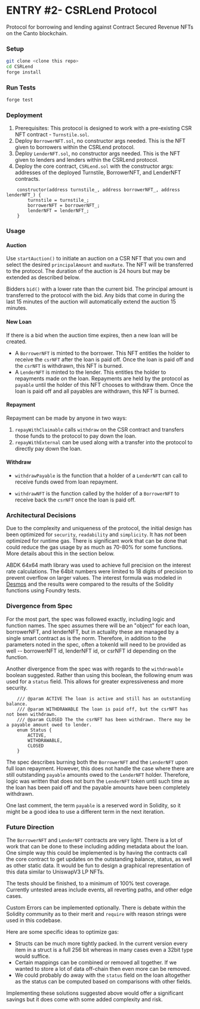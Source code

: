 # ENTRY #2- CSRLend Protocol
Protocol for borrowing and lending against Contract Secured Revenue NFTs on the Canto blockchain.

### Setup

```sh
git clone <clone this repo>
cd CSRLend
forge install
```

### Run Tests

```sh
forge test
```

### Deployment

1. Prerequisites: This protocol is designed to work with a pre-existing CSR NFT contract - `Turnstile.sol`.
2. Deploy `BorrowerNFT.sol`, no constructor args needed. This is the  NFT given to borrowers within the CSRLend protocol.
3. Deploy `LenderNFT.sol`, no constructor args needed. This is the  NFT given to lenders and lenders within the CSRLend protocol.
3. Deploy the core contract, `CSRLend.sol` with the constructor args: addresses of the deployed Turnstile, BorrowerNFT, and LenderNFT contracts.

```solidity
    constructor(address turnstile_, address borrowerNFT_, address lenderNFT_) {
        turnstile = turnstile_;
        borrowerNFT = borrowerNFT_;
        lenderNFT = lenderNFT_;
    }
```

### Usage

#### Auction
Use `startAuction()` to initiate an auction on a CSR NFT that you own and select the desired `principalAmount` and `maxRate`.  The NFT will be transferred to the protocol. The duration of the auction is 24 hours but may be extended as described below.

Bidders `bid()` with a lower rate than the current bid.  The principal amount is transferred to the protocol with the bid.  Any bids that come in during the last 15 minutes of the auction will automatically extend the auction 15 minutes.

#### New Loan
If there is a bid when the auction time expires, then a new loan will be created.
  - A `BorrowerNFT` is minted to the borrower.  This NFT entitles the holder to receive the `csrNFT` after the loan is paid off.  Once the loan is paid off and the `csrNFT` is withdrawn, this NFT is burned.
  - A `LenderNFT` is minted to the lender.  This entitles the holder to repayments made on the loan. Repayments are held by the protocol as `payable` until the holder of this NFT chooses to withdraw them.  Once the loan is paid off and all payables are withdrawn, this NFT is burned.

#### Repayment
Repayment can be made by anyone in two ways:

1. `repayWithClaimable` calls `withdraw` on the CSR contract and transfers those funds to the protocol to pay down the loan.
2. `repayWithExternal` can be used along with a transfer into the protocol to directly pay down the loan.

#### Withdraw

- `withdrawPayable` is the function that a holder of a `LenderNFT` can call to receive funds owed from loan repayment.

- `withdrawNFT` is the function called by the holder of a `BorrowerNFT` to receive back the `csrNFT` once the loan is paid off.


### Architectural Decisions

Due to the complexity and uniqueness of the protocol, the initial design has been optimized for `security`, `readability` and `simplicity`.  It has _not_ been optimized for runtime gas. There is significant work that can be done that could reduce the gas usage by as much as 70-80% for some functions.  More details about this in the section below.

ABDK 64x64 math library was used to achieve full precision on the interest rate calculations. The 64bit numbers were limited to 18 digits of precision to prevent overflow on larger values.  The interest formula was modeled in [Desmos](https://www.desmos.com/calculator/aw7omelxde) and the results were compared to the results of the Solidity functions using Foundry tests.

### Divergence from Spec

For the most part, the spec was followed exactly, including logic and function names.  The spec assumes there will be an "object" for each loan, borrowerNFT, and lenderNFT, but in actuality these are managed by a single smart contract as is the norm.  Therefore, in addition to the parameters noted in the spec, often a tokenId will need to be provided as well -- borrowerNFT id, lenderNFT id, or csrNFT id depending on the function.

Another divergence from the spec was with regards to the `withdrawable` boolean suggested.  Rather than using this boolean, the following enum was used for a `status` field.  This allows for greater expressiveness and more security.

```solidity
    /// @param ACTIVE The loan is active and still has an outstanding balance.
    /// @param WITHDRAWABLE The loan is paid off, but the csrNFT has not been withdrawn.
    /// @param CLOSED The the csrNFT has been withdrawn. There may be a payable amount owed to lender.
    enum Status {
        ACTIVE,
        WITHDRAWABLE,
        CLOSED
    }
```

The spec describes burning both the `BorrowerNFT` and the `LenderNFT` upon full loan repayment.  However, this does not handle the case where there are still outstanding `payable` amounts owed to the `LenderNFT` holder.  Therefore, logic was written that does not burn the `LenderNFT` token until such time as the loan has been paid off and the payable amounts have been completely withdrawn.

One last comment, the term `payable` is a reserved word in Solidity, so it might be a good idea to use a different term in the next iteration.

### Future Direction

The `BorrowerNFT` and `LenderNFT` contracts are very light.  There is a lot of work that can be done to these including adding metadata about the loan.  One simple way this could be implemented is by having the contracts call the core contract to get updates on the outstanding balance, status, as well as other static data.  It would be fun to design a graphical representation of this data similar to UniswapV3 LP NFTs.

The tests should be finished, to a minimum of 100% test coverage.  Currently untested areas include events, all reverting paths, and other edge cases.

Custom Errors can be implemented optionally. There is debate within the Solidity community as to their merit and `require` with reason strings were used in this codebase.

Here are some specific ideas to optimize gas:
 - Structs can be much more tightly packed.  In the current version every item in a struct is a full 256 bit whereas in many cases even a 32bit type would suffice.
 - Certain mappings can be combined or removed all together.  If we wanted to store a lot of data off-chain then even more can be removed.
 - We could probably do away with the `status` field on the loan altogether as the status can be computed based on comparisons with other fields.

 Implementing these solutions suggested above would offer a significant savings but it does come with some added complexity and risk.

